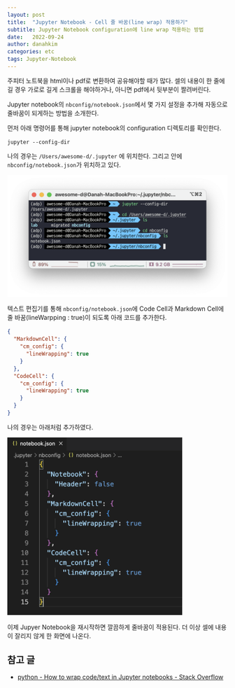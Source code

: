 ```yaml
---
layout: post
title:  "Jupyter Notebook - Cell 줄 바꿈(line wrap) 적용하기"
subtitle: Jupyter Notebook configuration에 line wrap 적용하는 방법
date:   2022-09-24
author: danahkim
categories: etc
tags: Jupyter-Notebook
---
```




주피터 노트북을 html이나 pdf로 변환하여 공유해야할 때가 많다. 셀의 내용이 한 줄에 길 경우 가로로 길게 스크롤을 해야하거나, 아니면 pdf에서 뒷부분이 짤려버린다.

Jupyter notebook의 `nbconfig/notebook.json`에서 몇 가지 설정을 추가해 자동으로 줄바꿈이 되게하는 방법을 소개한다.

먼저 아래 명령어를 통해 jupyter notebook의 configuration 디렉토리를 확인한다. 
```Console
jupyter --config-dir
```
나의 경우는 `/Users/awesome-d/.jupyter` 에 위치한다. 그리고 안에  `nbconfig/notebook.json`가 위치하고 있다.

<img src="/assets/images/Jupyter_Notebook_line_wrap/line_wrap_1.png">

텍스트 편집기를 통해  `nbconfig/notebook.json`에 Code Cell과 Markdown Cell에 줄 바꿈(lineWarpping : true)이 되도록 아래 코드를 추가한다.
```json
{
  "MarkdownCell": {
    "cm_config": {
      "lineWrapping": true
    }
  },
  "CodeCell": {
    "cm_config": {
      "lineWrapping": true
    }
  }
}
```

나의 경우는 아래처럼 추가하였다.

<img src="/assets/images/Jupyter_Notebook_line_wrap/line_wrap_2.png" width=400px>

이제 Jupyer Notebook을 재시작하면 깔끔하게 줄바꿈이 적용된다. 더 이상 셀에 내용이 잘리지 않게 한 화면에 나온다.



## 참고 글
* [python - How to wrap code/text in Jupyter notebooks - Stack Overflow](https://stackoverflow.com/questions/36419342/how-to-wrap-code-text-in-jupyter-notebooks)
